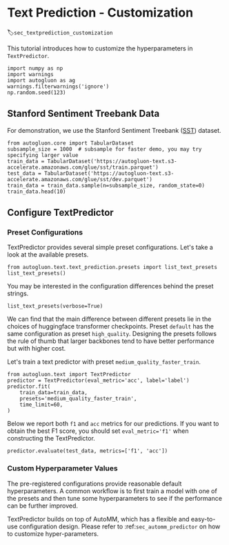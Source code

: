 # Text Prediction - Customization
:label:`sec_textprediction_customization`

This tutorial introduces how to customize the hyperparameters in `TextPredictor`.


```{.python .input}
import numpy as np
import warnings
import autogluon as ag
warnings.filterwarnings('ignore')
np.random.seed(123)
```

## Stanford Sentiment Treebank Data

For demonstration, we use the Stanford Sentiment Treebank ([SST](https://nlp.stanford.edu/sentiment/)) dataset.


```{.python .input}
from autogluon.core import TabularDataset
subsample_size = 1000  # subsample for faster demo, you may try specifying larger value
train_data = TabularDataset('https://autogluon-text.s3-accelerate.amazonaws.com/glue/sst/train.parquet')
test_data = TabularDataset('https://autogluon-text.s3-accelerate.amazonaws.com/glue/sst/dev.parquet')
train_data = train_data.sample(n=subsample_size, random_state=0)
train_data.head(10)
```

## Configure TextPredictor

### Preset Configurations

TextPredictor provides several simple preset configurations. Let's take a look at the available presets.


```{.python .input}
from autogluon.text.text_prediction.presets import list_text_presets
list_text_presets()
```

You may be interested in the configuration differences behind the preset strings.


```{.python .input}
list_text_presets(verbose=True)
```

We can find that the main difference between different presets lie in the choices of huggingface transformer checkpoints. Preset `default` has the same configuration as preset `high_quality`. Designing the presets follows the rule of thumb that larger backbones tend to have better performance but with higher cost.

Let's train a text predictor with preset `medium_quality_faster_train`. 


```{.python .input}
from autogluon.text import TextPredictor
predictor = TextPredictor(eval_metric='acc', label='label')
predictor.fit(
    train_data=train_data,
    presets='medium_quality_faster_train',
    time_limit=60,
)
```

Below we report both `f1` and `acc` metrics for our predictions. If you want to obtain the best F1 score, you should set `eval_metric='f1'` when constructing the TextPredictor.


```{.python .input}
predictor.evaluate(test_data, metrics=['f1', 'acc'])
```

### Custom Hyperparameter Values

The pre-registered configurations provide reasonable default hyperparameters. A common workflow is to first train a model with one of the presets and then tune some hyperparameters to see if the performance can be further improved.

TextPredictor builds on top of AutoMM, which has a flexible and easy-to-use configuration design. Please refer to :ref:`sec_automm_predictor` on how to customize hyper-parameters.
